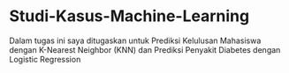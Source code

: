 # Studi-Kasus-Machine-Learning
Dalam tugas ini saya ditugaskan untuk Prediksi Kelulusan Mahasiswa dengan K-Nearest  Neighbor (KNN) dan Prediksi Penyakit Diabetes dengan Logistic  Regression
